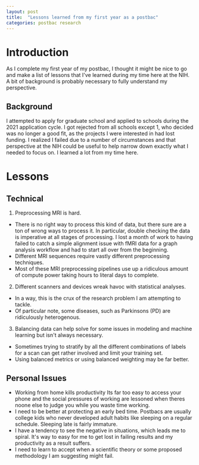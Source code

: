 ```yaml
---
layout: post
title:  "Lessons learned from my first year as a postbac"
categories: postbac research
---
```

# Introduction

As I complete my first year of my postbac, I thought it might be nice to go and make a list of lessons that I've learned during my time here at the NIH. A bit of background is probably necessary to fully understand my perspective.

## Background

I attempted to apply for graduate school and applied to schools during the 2021 application cycle. I got rejected from all schools except 1, who decided was no longer a good fit, as the projects I were interested in had lost funding. I realized I failed due to a number of circumstances and that perspective at the NIH could be useful to help narrow down exactly what I needed to focus on. I learned a lot from my time here.

# Lessons
## Technical

1. Preprocessing MRI is hard.
* There is no right way to process this kind of data, but there sure are a ton of wrong ways to process it. In particular, double checking the data is imperative at all stages of processing. I lost a month of work to having failed to catch a simple alignment issue with fMRI data for a graph analysis workflow and had to start all over from the beginning.
* Different MRI sequences require vastly different preprocessing techniques.
* Most of these MRI preprocessing pipelines use up a ridiculous amount of compute power taking hours to literal days to complete.
2. Different scanners and devices wreak havoc with statistical analyses.
* In a way, this is the crux of the research problem I am attempting to tackle.
* Of particular note, some diseases, such as Parkinsons (PD) are ridiculously heterogenous.
3. Balancing data can help solve for some issues in modeling and machine learning but isn't always necessary.
* Sometimes trying to stratify by all the different combinations of labels for a scan can get rather involved and limit your training set.
* Using balanced metrics or using balanced weighting may be far better.


## Personal Issues
* Working from home kills productivity
Its far too easy to access your phone and the social pressures of working are lessoned when theres noone else to judge you while you waste time working.
* I need to be better at protecting an early bed time.
Postbacs are usually college kids who never developed adult habits like sleeping on a regular schedule. Sleeping late is fairly immature.
* I have a tendency to see the negative in situations, which leads me to spiral.
It's way to easy for me to get lost in failing results and my productivity as a result suffers.
* I need to learn to accept when a scientific theory or some proposed methodology I am suggesting might fail.
